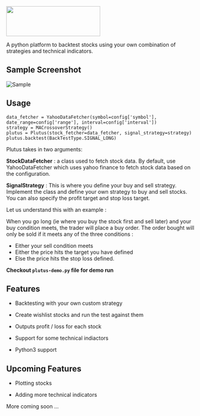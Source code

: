 <img src="https://github.com/anirudhramanan/plutus-backtest/blob/master/icon.png" width="250" height="80" />

A python platform to backtest stocks using your own combination of strategies and technical indicators. 


## Sample Screenshot

![Sample](https://github.com/anirudhramanan/plutus-backtest/blob/master/sample_stock.png)


## Usage

````
data_fetcher = YahooDataFetcher(symbol=config['symbol'], date_range=config['range'], interval=config['interval'])
strategy = MACrossoverStrategy()
plutus = Plutus(stock_fetcher=data_fetcher, signal_strategy=strategy)
plutus.backtest(BackTestType.SIGNAL_LONG)
````

Plutus takes in two arguments:

<b>StockDataFetcher</b> : a class used to fetch stock data. By default, use YahooDataFetcher which uses yahoo finance to fetch stock data based on the configuration.

<b>SignalStrategy</b> : This is where you define your buy and sell strategy. Implement the class and define your own strategy to buy and sell stocks. You can also specify the profit target and stop loss target.

Let us understand this with an example : 

When you go long (ie where you buy the stock first and sell later) and your buy condition meets, the trader will place a buy order. The order bought will only be sold if it meets any of the three conditions : 

  * Either your sell condition meets
  * Either the price hits the target you have defined 
  * Else the price hits the stop loss defined.
  
<b>Checkout `plutus-demo.py` file for demo run</b>


## Features

* Backtesting with your own custom strategy

* Create wishlist stocks and run the test against them

* Outputs profit / loss for each stock

* Support for some technical indiactors

* Python3 support


## Upcoming Features

* Plotting stocks 

* Adding more technical indicators

More coming soon ...
